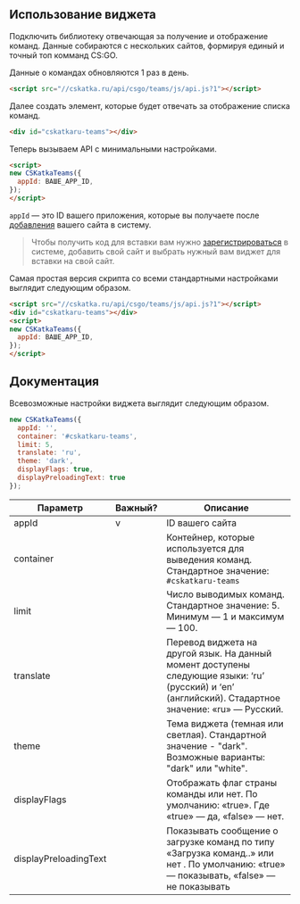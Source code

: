 ## Использование виджета

Подключить библиотеку отвечающая за получение и отображение команд. Данные собираются с нескольких сайтов, формируя единый и точный топ комманд CS:GO. 

Данные о командах обновляются 1 раз в день.

```html
<script src="//cskatka.ru/api/csgo/teams/js/api.js?1"></script>
```

Далее создать элемент, которые будет отвечать за отображение списка команд.

```html
<div id="cskatkaru-teams"></div>
```

Теперь вызываем API с минимальными настройками.

```html 
<script>
new CSKatkaTeams({ 
  appId: ВАШЕ_APP_ID, 
}); 
</script>
```

`appId` — это ID вашего приложения, которые вы получаете после [добавления](http://cskatka.ru/dev/add) вашего сайта в систему. 

> Чтобы получить код для вставки вам нужно [зарегистрироваться](http://cskatka.ru/site/signup) в системе, добавить свой сайт и выбрать нужный вам виджет для вставки на свой сайт. 

Самая простая версия скрипта со всеми стандартными настройками выглядит следующим образом.

```html 
<script src="//cskatka.ru/api/csgo/teams/js/api.js?1"></script>
<div id="cskatkaru-teams"></div>
<script>
new CSKatkaTeams({ 
  appId: ВАШЕ_APP_ID, 
}); 
</script>
```

## Документация 
Всевозможные настройки виджета выглядит следующим образом.

```js
new CSKatkaTeams({ 
  appId: '',
  container: '#cskatkaru-teams', 
  limit: 5, 
  translate: 'ru',
  theme: 'dark',
  displayFlags: true,
  displayPreloadingText: true
});
```

| Параметр              | Важный?| Описание                                                                                                                                                        |
|-----------------------|--------|-----------------------------------------------------------------------------------------------------------------------------------------------------------------|
| appId                 | v      | ID вашего сайта                                                                                                                                                 |
| container             |        | Контейнер, которые используется для выведения команд. Стандартное значение: `#cskatkaru-teams`                                                             |
| limit                 |        | Число выводимых команд. Стандартное значение: 5. Минимум — 1 и максимум — 100.                                                                               |
| translate             |        | Перевод виджета на другой язык. На данный момент доступены следующие языки: ‘ru’ (русский) и ‘en’ (английский). Стадартное значение: «ru» — Русский.            |
| theme					|	     | Тема виджета (темная или светлая). Стандартной значение - "dark". Возможные варианты: "dark" или "white".                                                       |
| displayFlags          |        | Отображать флаг страны команды или нет. По умолчанию: «true». Где «true» — да, «false» — нет.                                                                  |
| displayPreloadingText |        | Показывать сообщение о загрузке команд по типу «Загрузка команд..» или нет . По умолчанию: «true» — показывать, «false» — не показывать                   |
